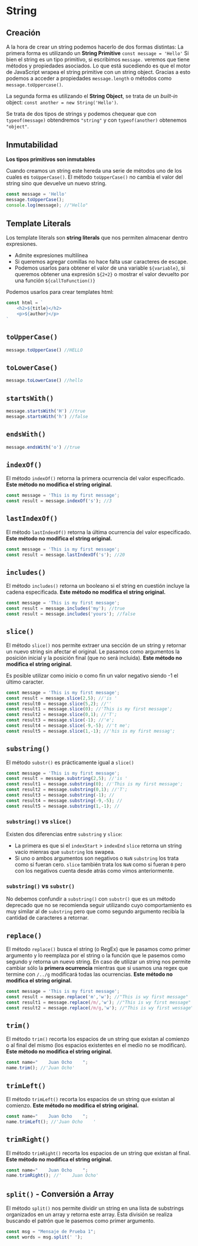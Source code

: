 # String

## Creación
A la hora de crear un string podemos hacerlo de dos formas distintas:
La primera forma es utilizando un **String Primitive**
`const message = 'Hello'`
Si bien el string es un tipo primitivo, si escribimos `message.` veremos que tiene métodos y propiedades asociados. Lo que está sucediendo es que el motor de JavaScript wrapea el string primitive con un string object. Gracias a esto podemos a acceder a propiedades `message.length` o métodos como `message.toUppercase()`.

La segunda forma es utilizando el **String Object**, se trata de un *built-in* object:
`const another = new String('Hello')`.

Se trata de dos tipos de strings y podemos chequear que con `typeof(message)` obtendremos `"string"` y con `typeof(another)` obtenemos `"object"`.

## Inmutabilidad
 **Los tipos primitivos son inmutables**

Cuando creamos un string este hereda una serie de métodos uno de los cuales es `toUpperCase()`.
El método `toUpperCase()` no cambia el valor del string sino que devuelve un nuevo string.
```jsx
const message = 'Hello'
message.toUpperCase();
console.log(message); //"Hello"
```

## Template Literals
Los template literals son **string literals** que nos permiten almacenar dentro expresiones.

* Admite expresiones multilínea
* Si queremos agregar comillas no hace falta usar caracteres de escape.
* Podemos usarlos para obtener el valor de una variable `${variable}`, si queremos obtener una expresión `${2+2}` o mostrar el valor devuelto por una función `${callToFunction()}`


Podemos usarlos para crear templates html:
```jsx
const html = `
	<h2>${title}</h2>
	<p>${author}</p>
`
```

## `toUpperCase()`
```jsx
message.toUpperCase() //HELLO
```

## `toLowerCase()`
```jsx
message.toLowerCase() //hello
```

## `startsWith()`
```jsx
message.startsWith('H') //true
message.startsWith('h') //false
```

## `endsWith()`
```jsx
message.endsWith('o') //true
```

## `indexOf()`
El método `indexOf()` retorna la primera ocurrencia del valor especificado.  **Este método no modifica el string original.**
```jsx
const message = 'This is my first message';
const result = message.indexOf('s'); //3
```

## `lastIndexOf()`
El método `lastIndexOf()` retorna la última ocurrencia del valor especificado.  **Este método no modifica el string original.**
```jsx
const message = 'This is my first message';
const result = message.lastIndexOf('s'); //20
```

## `includes()`
El método `includes()` retorna un booleano si el string en cuestión incluye la cadena especificada. **Este método no modifica el string original.**
```jsx
const message = 'This is my first message';
const result = message.includes('my'); //true
const result = message.includes('yours'); //false
```

## `slice()`
El método `slice()` nos permite extraer una sección de un string y retornar un nuevo string sin afectar el original. Le pasamos como argumentos la posición inicial y la posición final (que no será incluida).  **Este método no modifica el string original.**

Es posible utilizar como inicio o como fin un valor negativo siendo -1 el último caracter.

```jsx
const message = 'This is my first message';
const result = message.slice(2,5); //'is '
const result0 = message.slice(5,2); //''
const result1 = message.slice(0); //'This is my first message';
const result2 = message.slice(0,1); //'T';
const result3 = message.slice(-1); //'e';
const result4 = message.slice(-9,-5); //'t me';
const result5 = message.slice(1,-1); //'his is my first messag';
```

## `substring()`
El método `substr()` es prácticamente igual a `slice()` 
```jsx
const message = 'This is my first message';
const result = message.substring(2,5); //'is '
const result1 = message.substring(0); //'This is my first message';
const result2 = message.substring(0,1); //'T';
const result3 = message.substring(-1); //
const result4 = message.substring(-9,-5); //
const result5 = message.substring(1,-1); //
```



### `substring()` vs `slice()`

Existen dos diferencias entre `substring` y `slice`:

* La primera es que si el `indexStart` > `indexEnd` `slice` retorna un string vacío mienras que `substring` los swapea.
* Si uno o ambos argumentos son negativos o `NaN` `substring` los trata como si fueran cero. `slice` también trata los `NaN` como si fueran `0` pero con los negativos cuenta desde atrás como vimos anteriormente.



### `substring()` vs `substr()`

No debemos confundir a `substring()` con `substr()`  que es un método deprecado que no se recomienda seguir utilizando cuyo comportamiento es muy similar al de `substring` pero que como segundo argumento recibía la cantidad de caracteres a retornar.



## `replace()`

El método `replace()` busca el string  (o RegEx) que le pasamos como primer argumento y lo reemplaza por el string o la función que le pasemos como segundo y retorna un nuevo string. En caso de utilizar un string nos permite cambiar sólo la **primera ocurrencia** mientras que si usamos una regex que termine con `/../g` modificará todas las ocurrencias. **Este método no modifica el string original.**

```jsx
const message = 'This is my first message';
const result = message.replace('m','w'); //"This is wy first message"
const result1 = message.replace(/m/,'w'); //"This is wy first message"
const result2 = message.replace(/m/g,'w'); //"This is wy first wessage"
```

## `trim()`
El método `trim()` recorta los espacios de un string que existan al comienzo o al final del mismo (los espacios existentes en el medio no se modifican). **Este método no modifica el string original.**
```jsx
const name="    Juan Ocho    ";
name.trim(); //'Juan Ocho'
```

## `trimLeft()`
El método `trimLeft()` recorta los espacios de un string que existan al comienzo. **Este método no modifica el string original.**
```jsx
const name="    Juan Ocho    ";
name.trimLeft(); //'Juan Ocho    '
```

## `trimRight()`
El método `trimRight()` recorta los espacios de un string que existan al final. **Este método no modifica el string original.**
```jsx
const name="    Juan Ocho    ";
name.trimRight(); //'    Juan Ocho'
```

## `split()` - Conversión a Array
El método `split()` nos permite dividir un string en una lista de substrings organizados en un array y retorna este array. Esta división se realiza buscando el patrón que le pasemos como primer argumento.
```jsx
const msg = "Mensaje de Prueba 1";
const words = msg.split(' ');
```